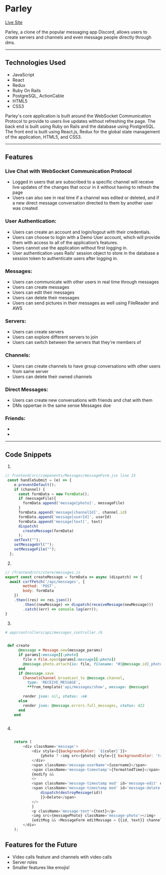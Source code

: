
# Parley

[Live Site](https://parley.onrender.com)

Parley, a clone of the popular messaging app Discord, allows users to create servers and channels and even message people directly through dms.

---

## Technologies Used

 - JavaScript
 - React
 - Redux
 - Ruby On Rails
 - PostgreSQL, ActionCable 
 - HTML5
 - CSS3

Parley's core application is built around the WebSocket Communication Protocol to provide to users live updates without refreshing the page. The back end is built using Ruby on Rails and the database using PostgreSQL. The front end is built using React.js, Redux for the global state management of the application, HTML5, and CSS3.

---

## Features

### Live Chat with WebSocket Communication Protocol

 - Logged in users that are subscribed to a specific channel will receive live updates of the changes that occur in it without having to refresh the page
 - Users can also see in real time if a channel was edited or deleted, and if a new direct message conversation directed to them by another user was created 

### User Authentication: 

- Users can create an account and login/logout with their credentials.
- Users can choose to login with a Demo User account, which will provide them with access to all of the application’s features.
- Users cannot use the application without first logging in.
- User authentication uses Rails’ session object to store in the database a session token to authenticate users after logging in.

### Messages:

 - Users can communicate with other users in real time through messages
 - Users can create messages
 - Users can edit their messages
 - Users can delete their messages
 - Users can send pictures in their messages as well using FileReader and AWS

### Servers:

 - Users can create servers
 - Users can explore different servers to join
 - Users can switch between the servers that they're members of

### Channels:

 - Users can create channels to have group conversations with other users from same server
 - Users can delete their owned channels

### Direct Messages: 

 - Users can create new conversations with friends and chat with them
 - DMs oppertae in the same sense Messages doe

### Friends:

- 
-

---

## Code Snippets

1. 
```javascript
// frontend/src/components/Messages/messageForm.jsx line 15
 const handleSubmit = (e) => {
    e.preventDefault();
    if (channel) {
      const formData = new FormData();
      if (messageFile){
        formData.append('message[photo]', messageFile)
      }
      formData.append('message[channelId]', channel.id)
      formData.append('message[userId]', userId)
      formData.append('message[text]', text)
      dispatch(
        createMessage(formData)
      );
    setText("");
    setMessageUrl("");
    setMessageFile("");
  };


```

2. 

```javascript 
// /frontend/src/store/messages.js
export const createMessage = formData => async (dispatch) => {
  await csrfFetch('/api/messages', {
		method: 'POST',
		body: formData 
	})
    .then((res) => res.json())
		.then((newMessage) => dispatch(receiveMessage(newMessage)))
		.catch((err) => console.log(err));
}

```

3.  


```ruby
# app/controllers/api/messages_controller.rb


 def create 
      @message = Message.new(message_params)
      if params[:message][:photo]
        file = File.open(params[:message][:photo])
        @message.photo.attach(io: file, filename: "#{@message.id}_photo")
      end
      if @message.save
        ChannelsChannel.broadcast_to @message.channel,
          type: 'RECEIVE_MESSAGE',
          **from_template('api/messages/show', message: @message)
      
        render json: nil, status: :ok
      else
        render json: @message.errors.full_messages, status: 422
      end
    end 



```

4. 

```javascript

	return (
		<div className='message'>
			<div style={{backgroundColor: `${color}`}}>
				{photo ? <img src={photo} style={{ backgroundColor: 'transparent' }} className='message-userIcon'/> : <i className='fa-solid fa-skull-crossbones message-userIcon' style={{backgroundColor: `${color}`}}></i>}
			</div>
			<span className='message-userName'>{username}</span>
			<span className='message-timestamp'>{formattedTime}</span>
			{modify && 
			<>
			<span className='message-timestamp mod' id='message-edit' onClick={() => {setEditMsg(true)}}>Edit</span>
			<span className='message-timestamp mod' id='message-delete' onClick={() => {
				dispatch(destroyMessage(id))
				}}>Delete</span>
			</>
			}
			<p className='message-text'>{text}</p>
			<img src={messagePhoto} className='message-photo'></img>
			{editMsg && <MessageForm editMessage = {{id, text}} channel={channel} setEditMsg={setEditMsg}/> }
		</div>
	);

```

## Features for the Future

 - Video calls feature and channels wtih video calls
 - Server roles
 - Smaller features like emojis!



